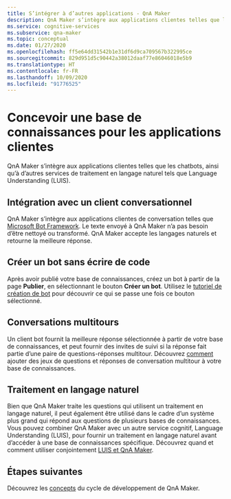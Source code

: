 ```yaml
---
title: S’intégrer à d’autres applications - QnA Maker
description: QnA Maker s’intègre aux applications clientes telles que les chatbots, ainsi qu’à d’autres services de traitement en langage naturel tels que Language Understanding (LUIS).
ms.service: cognitive-services
ms.subservice: qna-maker
ms.topic: conceptual
ms.date: 01/27/2020
ms.openlocfilehash: ff5e64dd31542b1e31df6d9ca709567b322995ce
ms.sourcegitcommit: 829d951d5c90442a38012daaf77e86046018e5b9
ms.translationtype: HT
ms.contentlocale: fr-FR
ms.lasthandoff: 10/09/2020
ms.locfileid: "91776525"
---
```

# <a name="design-knowledge-base-for-client-applications"></a>Concevoir une base de connaissances pour les applications clientes

QnA Maker s’intègre aux applications clientes telles que les chatbots, ainsi qu’à d’autres services de traitement en langage naturel tels que Language Understanding (LUIS).

## <a name="integration-with-a-conversational-client"></a>Intégration avec un client conversationnel

QnA Maker s’intègre aux applications clientes de conversation telles que [Microsoft Bot Framework](https://dev.botframework.com/). Le texte envoyé à QnA Maker n’a pas besoin d’être nettoyé ou transformé. QnA Maker accepte les langages naturels et retourne la meilleure réponse.

## <a name="create-a-bot-without-writing-any-code"></a>Créer un bot sans écrire de code

Après avoir publié votre base de connaissances, créez un bot à partir de la page **Publier**, en sélectionnant le bouton **Créer un bot**. Utilisez le [tutoriel de création de bot](../Quickstarts/create-publish-knowledge-base.md) pour découvrir ce qui se passe une fois ce bouton sélectionné.

## <a name="providing-multi-turn-conversations"></a>Conversations multitours

Un client bot fournit la meilleure réponse sélectionnée à partir de votre base de connaissances, et peut fournir des invites de suivi si la réponse fait partie d’une paire de questions-réponses multitour. Découvrez [comment](../how-to/multiturn-conversation.md) ajouter des jeux de questions et réponses de conversation multitour à votre base de connaissances.

## <a name="natural-language-processing"></a>Traitement en langage naturel

Bien que QnA Maker traite les questions qui utilisent un traitement en langage naturel, il peut également être utilisé dans le cadre d’un système plus grand qui répond aux questions de plusieurs bases de connaissances. Vous pouvez combiner QnA Maker avec un autre service cognitif, Language Understanding (LUIS), pour fournir un traitement en langage naturel avant d’accéder à une base de connaissances spécifique. Découvrez quand et comment utiliser conjointement [LUIS et QnA Maker](../../luis/choose-natural-language-processing-service.md?toc=/azure/cognitive-services/qnamaker/toc.json).

## <a name="next-steps"></a>Étapes suivantes

Découvrez les [concepts](development-lifecycle-knowledge-base.md) du cycle de développement de QnA Maker.